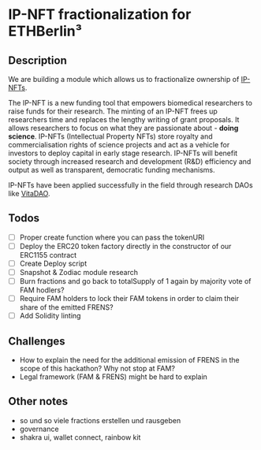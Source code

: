 # IP-NFT fractionalization for ETHBerlin³

## Description

We are building a module which allows us to fractionalize ownership of [IP-NFTs](https://github.com/IP-NFT?view_as=public).

The IP-NFT is a new funding tool that empowers biomedical researchers to raise funds for their research. The minting of an IP-NFT frees up researchers time and replaces the lengthy writing of grant proposals. It allows researchers to focus on what they are passionate about - **doing science**. IP-NFTs (Intellectual Property NFTs) store royalty and commercialisation rights of science projects and act as a vehicle for investors to deploy capital in early stage research. IP-NFTs will benefit society through increased research and development (R&D) efficiency and output as well as transparent, democratic funding mechanisms.

IP-NFTs have been applied successfully in the field through research DAOs like [VitaDAO](https://www.vitadao.com/). 

## Todos

- [ ] Proper create function where you can pass the tokenURI
- [ ] Deploy the ERC20 token factory directly in the constructor of our ERC1155 contract
- [ ] Create Deploy script
- [ ] Snapshot & Zodiac module research
- [ ] Burn fractions and go back to totalSupply of 1 again by majority vote of FAM hodlers?
- [ ] Require FAM holders to lock their FAM tokens in order to claim their share of the emitted FRENS?
- [ ] Add Solidity linting

## Challenges

- How to explain the need for the additional emission of FRENS in the scope of this hackathon? Why not stop at FAM? 
- Legal framework (FAM & FRENS) might be hard to explain

## Other notes

- so und so viele fractions erstellen und rausgeben
- governance
- shakra ui, wallet connect, rainbow kit
